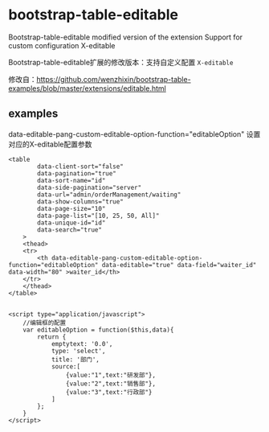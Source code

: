 # bootstrap-table-editable
Bootstrap-table-editable modified version of the extension
Support for custom configuration X-editable

Bootstrap-table-editable扩展的修改版本：支持自定义配置 `X-editable` 

修改自：https://github.com/wenzhixin/bootstrap-table-examples/blob/master/extensions/editable.html  
## examples
data-editable-pang-custom-editable-option-function="editableOption" 设置对应的X-editable配置参数
```
<table
        data-client-sort="false"
        data-pagination="true"
        data-sort-name="id"
        data-side-pagination="server"
        data-url="admin/orderManagement/waiting"
        data-show-columns="true"
        data-page-size="10"
        data-page-list="[10, 25, 50, All]"
        data-unique-id="id"
        data-search="true"
    >
    <thead>
    <tr>
        <th data-editable-pang-custom-editable-option-function="editableOption" data-editable="true" data-field="waiter_id" data-width="80" >waiter_id</th>
    </tr>
    </thead>
</table>


<script type="application/javascript">
    //编辑框的配置
    var editableOption = function($this,data){
        return {
            emptytext: '0.0',
            type: 'select',
            title: '部门',
            source:[
                {value:"1",text:"研发部"},
                {value:"2",text:"销售部"},
                {value:"3",text:"行政部"}
            ]
        };
    }
</script>
```
